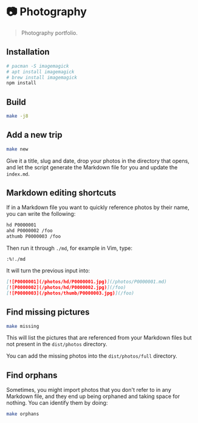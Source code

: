 # 📷 Photography

> Photography portfolio.

## Installation

```sh
# pacman -S imagemagick
# apt install imagemagick
# brew install imagemagick
npm install
```

## Build

```sh
make -j8
```

## Add a new trip

```sh
make new
```

Give it a title, slug and date, drop your photos in the directory that
opens, and let the script generate the Markdown file for you and update
the `index.md`.

## Markdown editing shortcuts

If in a Markdown file you want to quickly reference photos by their
name, you can write the following:

```md
hd P0000001
ahd P0000002 /foo
athumb P0000003 /foo
```

Then run it through `./md`, for example in Vim, type:

```
:%!./md
```

It will turn the previous input into:

```md
[![P0000001](/photos/hd/P0000001.jpg)](/photos/P0000001.md)
[![P0000002](/photos/hd/P0000002.jpg)](/foo)
[![P0000003](/photos/thumb/P0000003.jpg)](/foo)
```

## Find missing pictures

```sh
make missing
```

This will list the pictures that are referenced from your Markdown files
but not present in the `dist/photos` directory.

You can add the missing photos into the `dist/photos/full` directory.

## Find orphans

Sometimes, you might import photos that you don't refer to in any
Markdown file, and they end up being orphaned and taking space for
nothing. You can identify them by doing:

```sh
make orphans
```
